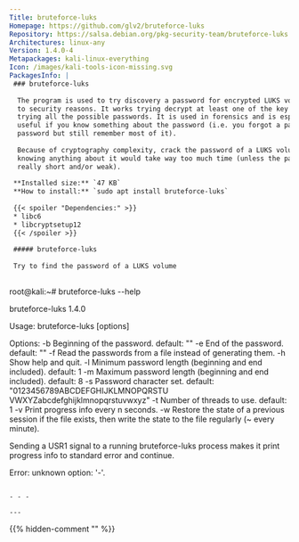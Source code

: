 ```yaml
---
Title: bruteforce-luks
Homepage: https://github.com/glv2/bruteforce-luks
Repository: https://salsa.debian.org/pkg-security-team/bruteforce-luks
Architectures: linux-any
Version: 1.4.0-4
Metapackages: kali-linux-everything 
Icon: /images/kali-tools-icon-missing.svg
PackagesInfo: |
 ### bruteforce-luks
 
  The program is used to try discovery a password for encrypted LUKS volume used
  to security reasons. It works trying decrypt at least one of the key slots by
  trying all the possible passwords. It is used in forensics and is especially
  useful if you know something about the password (i.e. you forgot a part of your
  password but still remember most of it).
   
  Because of cryptography complexity, crack the password of a LUKS volume without
  knowing anything about it would take way too much time (unless the password is
  really short and/or weak).
 
 **Installed size:** `47 KB`  
 **How to install:** `sudo apt install bruteforce-luks`  
 
 {{< spoiler "Dependencies:" >}}
 * libc6 
 * libcryptsetup12 
 {{< /spoiler >}}
 
 ##### bruteforce-luks
 
 Try to find the password of a LUKS volume
 
 ```
 root@kali:~# bruteforce-luks --help
 
 bruteforce-luks 1.4.0
 
 Usage: bruteforce-luks [options] <path to LUKS volume>
 
 Options:
   -b <string>  Beginning of the password.
                  default: ""
   -e <string>  End of the password.
                  default: ""
   -f <file>    Read the passwords from a file instead of generating them.
   -h           Show help and quit.
   -l <length>  Minimum password length (beginning and end included).
                  default: 1
   -m <length>  Maximum password length (beginning and end included).
                  default: 8
   -s <string>  Password character set.
                  default: "0123456789ABCDEFGHIJKLMNOPQRSTU
                            VWXYZabcdefghijklmnopqrstuvwxyz"
   -t <n>       Number of threads to use.
                  default: 1
   -v <n>       Print progress info every n seconds.
   -w <file>    Restore the state of a previous session if the file exists,
                then write the state to the file regularly (~ every minute).
 
 Sending a USR1 signal to a running bruteforce-luks process
 makes it print progress info to standard error and continue.
 
 Error: unknown option: '-'.
 
 ```
 
 - - -
 
---
```

{{% hidden-comment "<!--Do not edit anything above this line-->" %}}
